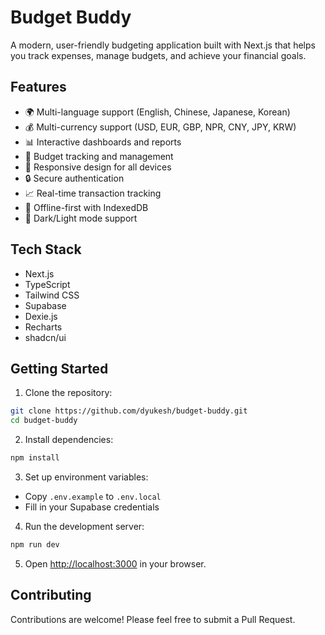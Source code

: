 # Budget Buddy

A modern, user-friendly budgeting application built with Next.js that helps you track expenses, manage budgets, and achieve your financial goals.

## Features

- 🌍 Multi-language support (English, Chinese, Japanese, Korean)
- 💰 Multi-currency support (USD, EUR, GBP, NPR, CNY, JPY, KRW)
- 📊 Interactive dashboards and reports
- 💼 Budget tracking and management
- 📱 Responsive design for all devices
- 🔒 Secure authentication
- 📈 Real-time transaction tracking
- 💾 Offline-first with IndexedDB
- 🌙 Dark/Light mode support

## Tech Stack

- Next.js
- TypeScript
- Tailwind CSS
- Supabase
- Dexie.js
- Recharts
- shadcn/ui

## Getting Started

1. Clone the repository:

```bash
git clone https://github.com/dyukesh/budget-buddy.git
cd budget-buddy
```

2. Install dependencies:

```bash
npm install
```

3. Set up environment variables:

- Copy `.env.example` to `.env.local`
- Fill in your Supabase credentials

4. Run the development server:

```bash
npm run dev
```

5. Open [http://localhost:3000](http://localhost:3000) in your browser.

## Contributing

Contributions are welcome! Please feel free to submit a Pull Request.
